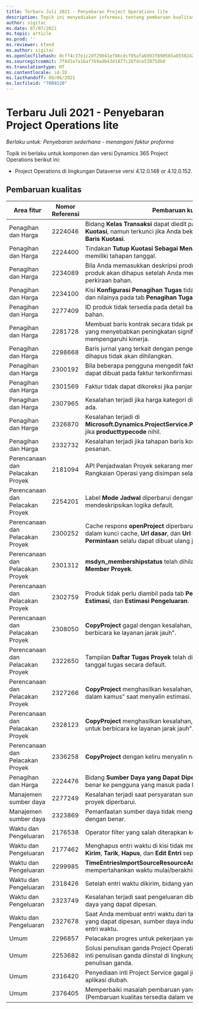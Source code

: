 ```yaml
---
title: Terbaru Juli 2021 - Penyebaran Project Operations lite
description: Topik ini menyediakan informasi tentang pembaruan kualitas yang tersedia dalam rilis Juli 2021 penyebaran Project Operations lite.
author: sigitac
ms.date: 07/07/2021
ms.topic: article
ms.prod: ''
ms.reviewer: kfend
ms.author: sigitac
ms.openlocfilehash: 8cff4c37e1c2df29041ef86cdcf05afa6093f890565a855024202e87fd533ea5
ms.sourcegitcommit: 7f8d1e7a16af769adb43d1877c28fdce53975db8
ms.translationtype: HT
ms.contentlocale: id-ID
ms.lasthandoff: 08/06/2021
ms.locfileid: "7009220"
---
```

# <a name="whats-new-july-2021---project-operations-lite-deployment"></a>Terbaru Juli 2021 - Penyebaran Project Operations lite

_Berlaku untuk: Penyebaran sederhana - menangani faktur proforma_

Topik ini berlaku untuk komponen dan versi Dynamics 365 Project Operations berikut ini:

  - Project Operations di lingkungan Dataverse versi 4.12.0.148 or 4.12.0.152.

## <a name="quality-updates"></a>Pembaruan kualitas
| **Area fitur**              | **Nomor Referensi** | **Pembaruan kualitas**                                                                                                                                                                                             |
|-------------------------------|----------------------|----------------------------------------------------------------------------------------------------------------------------------------------------------------------------------------------------------------|
| Penagihan dan Harga           | 2224046              | Bidang **Kelas Transaksi** dapat diedit pada tab **Rincian Baris Kuotasi**, namun terkunci jika Anda bekerja dari halaman **Rincian Baris Kuotasi**.                                                                     |
| Penagihan dan Harga           | 2224400              | Tindakan **Tutup Kuotasi Sebagai Menang** gagal bila kuotasi tidak memiliki tahapan tanggal.                                                                                                                                    |
| Penagihan dan Harga           | 2234089              | Bila Anda memasukkan deskripsi produk secara manual, deskripsi produk akan dihapus setelah Anda memasukkan kuantitas untuk perkiraan bahan.                                                                                                                         |
| Penagihan dan Harga           | 2234100              | Kisi **Konfigurasi Penagihan Tugas** tidak mencakup kolom **Bahan** dan nilainya pada tab **Penagihan Tugas** proyek.                                                                                                       |
| Penagihan dan Harga           | 2277409              | ID produk tidak tersedia pada detail baris kontrak untuk baris jenis bahan.                                                                                                                                        |
| Penagihan dan Harga           | 2281728              | Membuat baris kontrak secara tidak perlu mengevaluasi ulang aktual yang menyebabkan peningkatan signifikan pada volume data yang mempengaruhi kinerja.                                                                                |
| Penagihan dan Harga           | 2298668              | Baris jurnal yang terkait dengan pengeluaran yang ditarik dan dihapus tidak akan dihilangkan.                                                                                                                                     |
| Penagihan dan Harga           | 2300192              | Bila beberapa pengguna mengedit faktur, rincian baris faktur baru dapat dibuat pada faktur terkonfirmasi.                                                                                   |
| Penagihan dan Harga           | 2301569              | Faktur tidak dapat dikoreksi jika panjar jumlah \$0 telah diterapkan.                                                                                                                                        |
| Penagihan dan Harga           | 2307965              | Kesalahan terjadi jika harga kategori dibuat dengan nilai yang tidak ada.                                                                                                                           |
| Penagihan dan Harga           | 2326870              | Kesalahan terjadi di **Microsoft.Dynamics.ProjectService.Plugins.PostInvoiceLineDelete** jika **producttypecode** nihil.                                                                            |
| Penagihan dan Harga           | 2332732              | Kesalahan terjadi jika tahapan baris kontrak dibuat tanpa baris pesanan.                                                                                                                |
| Perencanaan dan Pelacakan Proyek | 2181094              | API Penjadwalan Proyek sekarang mendukung Log PSS dan Log Rangkaian Operasi yang disimpan selama 90 hari.                                                                                                                  |
| Perencanaan dan Pelacakan Proyek | 2254201              | Label **Mode Jadwal** diperbarui dengan rincian yang mendeskripsikan logika default.                                                                                                                                      |
| Perencanaan dan Pelacakan Proyek | 2300252              | Cache respons **openProject** diperbarui dan mencakup pemilik token dalam kunci cache, **Url dasar**, dan **Url Segmen** sehingga **Url Permintaan** selalu dapat dibuat ulang jika **Url dasar** berubah. |
| Perencanaan dan Pelacakan Proyek | 2301312              | **msdyn_membershipstatus** telah dihilangkan dari tampilan **Team Member Proyek**.                                                                                                                                        |
| Perencanaan dan Pelacakan Proyek | 2302759              | Produk tidak perlu diambil pada tab **Penugasan Sumber Daya**, **Estimasi**, dan **Estimasi Pengeluaran**.                                                                                                        |
| Perencanaan dan Pelacakan Proyek | 2308050              | **CopyProject** gagal dengan kesalahan, "Gagal menyuruh token untuk berbicara ke layanan jarak jauh".                                                                                                                           |
| Perencanaan dan Pelacakan Proyek | 2322650              | Tampilan **Daftar Tugas Proyek** telah diperbarui untuk menampilkan tanggal tugas secara default.                                                                                                            |
| Perencanaan dan Pelacakan Proyek | 2327266              | **CopyProject** menghasilkan kesalahan, "Kunci tidak ditemukan dalam kamus" saat menyalin estimasi.                                                                                                      |
| Perencanaan dan Pelacakan Proyek | 2328123              | **CopyProject** menghasilkan kesalahan, "Gagal menyuruh token untuk berbicara ke layanan jarak jauh".                                                                                                                          |
| Perencanaan dan Pelacakan Proyek | 2336258              | **CopyProject** dengan keliru menyalin nama posisi sumber daya.                                                                                                                                                 |
| Penagihan dan Harga           | 2224476              | Bidang **Sumber Daya yang Dapat Dipesan** tidak di-default dengan benar ke pengguna yang masuk pada halaman **Penggunaan Bahan**.                                                                                                            |
| Manajemen sumber daya           | 2277249              | Kesalahan terjadi saat persyaratan sumber daya berbasis non-proyek diperbarui.                                                                                                            |
| Manajemen sumber daya           | 2323869              | Pemanfaatan sumber daya tidak mengenali sumber daya terfilter dengan benar.                                                                                                                                             |
| Waktu dan Pengeluaran              | 2176538              | Operator filter yang salah diterapkan ke kontrol **Entri Waktu**.                                                                                                                                                   |
| Waktu dan Pengeluaran              | 2177462              | Menghapus entri waktu di kisi tidak memperbarui status tombol **Kirim**, **Tarik**, **Hapus**, dan **Edit Entri** seperti yang diharapkan.                                                                                        |
| Waktu dan Pengeluaran              | 2299985              | **TimeEntriesImportSourceResourceAssignment** tidak mempertahankan waktu mulai/berakhir dari kontur penetapan.                                                                                                  |
| Waktu dan Pengeluaran              | 2318426              | Setelah entri waktu dikirim, bidang yang terkunci tetap dapat diedit.                                                                                                                                   |
| Waktu dan Pengeluaran              | 2323749              | Kesalahan terjadi saat pengeluaran dibuat dari tab **Terkait** sumber daya yang dapat dipesan.                                                                                                      |
| Waktu dan Pengeluaran              | 2327678              | Saat Anda membuat entri waktu dari tab **Terkait** dari sumber daya yang dapat dipesan, sumber daya induk tidak diteruskan ke kontrol entri waktu.                                                                            |
| Umum                       | 2296857              | Pelacakan progres untuk pekerjaan yang berjalan lama.                                                                                                                                                                        |
| Umum                       | 2253682              | Solusi penulisan ganda Project Operations tidak harus diinstal bila inti penulisan ganda diinstal di lingkungan tanpa solusi orkestrasi penulisan ganda.                                                |
| Umum                       | 2316420              | Penyediaan inti Project Service gagal jika unit bisnis pengguna aplikasi diubah.                                                                                                                     |
| Umum                       | 2376405              | Memperbaiki masalah pembaruan yang didorong penerbit (Pembaruan kualitas tersedia dalam versi 4.12.0.152)                                                                                                                     |
